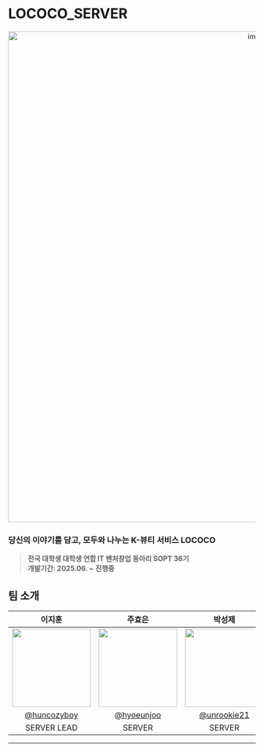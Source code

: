 # LOCOCO_SERVER

<div align="center">
<img width="1000" alt="image" src="https://github.com/user-attachments/assets/5f6a85f0-aee0-4b4d-b61f-4aa5f2a7bdd3">

</div>

### 당신의 이야기를 담고, 모두와 나누는 K-뷰티 서비스 LOCOCO
> **전국 대학생 대학생 연합 IT 벤처창업 동아리 SOPT 36기** <br/> **개발기간: 2025.06. ~ 진행중**

## 팀 소개


|      이지훈       |          주효은         |          박성제         |
| :------------------------------------------------------------------------------: | :---------------------------------------------------------------------------------------------------------------------------------------------------: | :---------------------------------------------------------------------------------------------------------------------------------------------------: |
|   <img width="160px" src="https://avatars.githubusercontent.com/u/163561527?v=4" />    |   <img width="160px" src="https://avatars.githubusercontent.com/u/137873124?v=4" />    |   <img width="160px" src="https://avatars.githubusercontent.com/u/80102950?v=4" />    |
|   [@huncozyboy](https://github.com/huncozyboy)   |    [@hyoeunjoo](https://github.com/hyoeunjoo)  |    [@unrookie21](https://github.com/unrookie21)  |
| SERVER LEAD | SERVER | SERVER |

---
